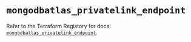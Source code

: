 # `mongodbatlas_privatelink_endpoint`

Refer to the Terraform Registory for docs: [`mongodbatlas_privatelink_endpoint`](https://www.terraform.io/docs/providers/mongodbatlas/r/privatelink_endpoint).
